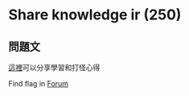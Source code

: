 # Share knowledge ir (250)

## 問題文
[這裡](https://forum.nihwk.net/ "這裡")可以分享學習和打怪心得

Find flag in [Forum](https://forum.nihwk.net/ "Forum")
